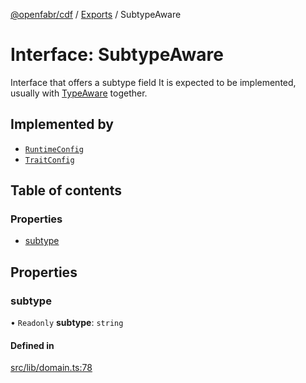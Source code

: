 [@openfabr/cdf](../README.md) / [Exports](../modules.md) / SubtypeAware

# Interface: SubtypeAware

Interface that offers a subtype field
It is expected to be implemented, usually with [TypeAware](TypeAware.md) together.

## Implemented by

- [`RuntimeConfig`](../classes/RuntimeConfig.md)
- [`TraitConfig`](../classes/TraitConfig.md)

## Table of contents

### Properties

- [subtype](SubtypeAware.md#subtype)

## Properties

### subtype

• `Readonly` **subtype**: `string`

#### Defined in

[src/lib/domain.ts:78](https://github.com/openfabr/cdf/blob/dc6dbfc/core/typescript/src/lib/domain.ts#L78)
